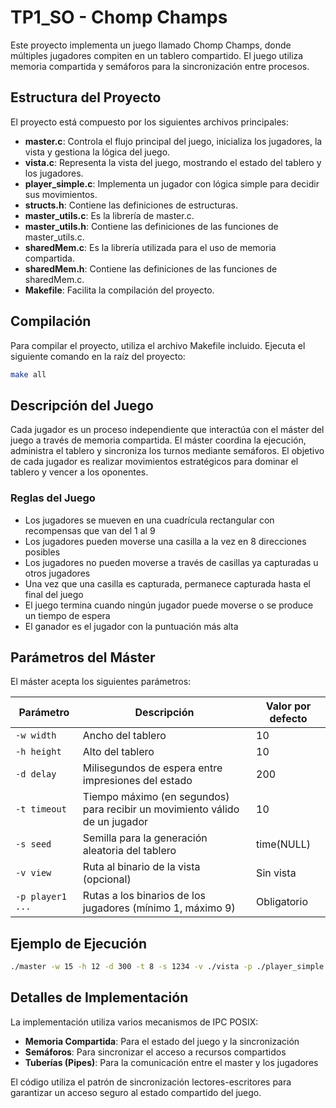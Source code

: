 # TP1_SO - Chomp Champs

Este proyecto implementa un juego llamado Chomp Champs, donde múltiples jugadores compiten en un tablero compartido. El juego utiliza memoria compartida y semáforos para la sincronización entre procesos.

## Estructura del Proyecto

El proyecto está compuesto por los siguientes archivos principales:

- **master.c**: Controla el flujo principal del juego, inicializa los jugadores, la vista y gestiona la lógica del juego.
- **vista.c**: Representa la vista del juego, mostrando el estado del tablero y los jugadores.
- **player_simple.c**: Implementa un jugador con lógica simple para decidir sus movimientos.
- **structs.h**: Contiene las definiciones de estructuras.
- **master_utils.c**: Es la librería de master.c.
- **master_utils.h**: Contiene las definiciones de las funciones de master_utils.c.
- **sharedMem.c**: Es la librería utilizada para el uso de memoria compartida.
- **sharedMem.h**: Contiene las definiciones de las funciones de sharedMem.c.
- **Makefile**: Facilita la compilación del proyecto.

## Compilación

Para compilar el proyecto, utiliza el archivo Makefile incluido. Ejecuta el siguiente comando en la raíz del proyecto:

```bash
make all
```

## Descripción del Juego

Cada jugador es un proceso independiente que interactúa con el máster del juego a través de memoria compartida. El máster coordina la ejecución, administra el tablero y sincroniza los turnos mediante semáforos. El objetivo de cada jugador es realizar movimientos estratégicos para dominar el tablero y vencer a los oponentes.

### Reglas del Juego

- Los jugadores se mueven en una cuadrícula rectangular con recompensas que van del 1 al 9
- Los jugadores pueden moverse una casilla a la vez en 8 direcciones posibles
- Los jugadores no pueden moverse a través de casillas ya capturadas u otros jugadores
- Una vez que una casilla es capturada, permanece capturada hasta el final del juego
- El juego termina cuando ningún jugador puede moverse o se produce un tiempo de espera
- El ganador es el jugador con la puntuación más alta

## Parámetros del Máster

El máster acepta los siguientes parámetros:

| Parámetro | Descripción | Valor por defecto |
|-----------|-------------|-------------------|
| `-w width` | Ancho del tablero | 10 |
| `-h height` | Alto del tablero | 10 |
| `-d delay` | Milisegundos de espera entre impresiones del estado | 200 |
| `-t timeout` | Tiempo máximo (en segundos) para recibir un movimiento válido de un jugador | 10 |
| `-s seed` | Semilla para la generación aleatoria del tablero | time(NULL) |
| `-v view` | Ruta al binario de la vista (opcional) | Sin vista |
| `-p player1 ...` | Rutas a los binarios de los jugadores (mínimo 1, máximo 9) | Obligatorio |

## Ejemplo de Ejecución

```bash
./master -w 15 -h 12 -d 300 -t 8 -s 1234 -v ./vista -p ./player_simple ./player_simple
```

## Detalles de Implementación

La implementación utiliza varios mecanismos de IPC POSIX:

- **Memoria Compartida**: Para el estado del juego y la sincronización
- **Semáforos**: Para sincronizar el acceso a recursos compartidos
- **Tuberías (Pipes)**: Para la comunicación entre el master y los jugadores

El código utiliza el patrón de sincronización lectores-escritores para garantizar un acceso seguro al estado compartido del juego.
